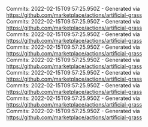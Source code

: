 Commits: 2022-02-15T09:57:25.950Z - Generated via https://github.com/marketplace/actions/artificial-grass
<br>
Commits: 2022-02-15T09:57:25.950Z - Generated via https://github.com/marketplace/actions/artificial-grass
<br>
Commits: 2022-02-15T09:57:25.950Z - Generated via https://github.com/marketplace/actions/artificial-grass
<br>
Commits: 2022-02-15T09:57:25.950Z - Generated via https://github.com/marketplace/actions/artificial-grass
<br>
Commits: 2022-02-15T09:57:25.950Z - Generated via https://github.com/marketplace/actions/artificial-grass
<br>
Commits: 2022-02-15T09:57:25.950Z - Generated via https://github.com/marketplace/actions/artificial-grass
<br>
Commits: 2022-02-15T09:57:25.950Z - Generated via https://github.com/marketplace/actions/artificial-grass
<br>
Commits: 2022-02-15T09:57:25.950Z - Generated via https://github.com/marketplace/actions/artificial-grass
<br>
Commits: 2022-02-15T09:57:25.950Z - Generated via https://github.com/marketplace/actions/artificial-grass
<br>
